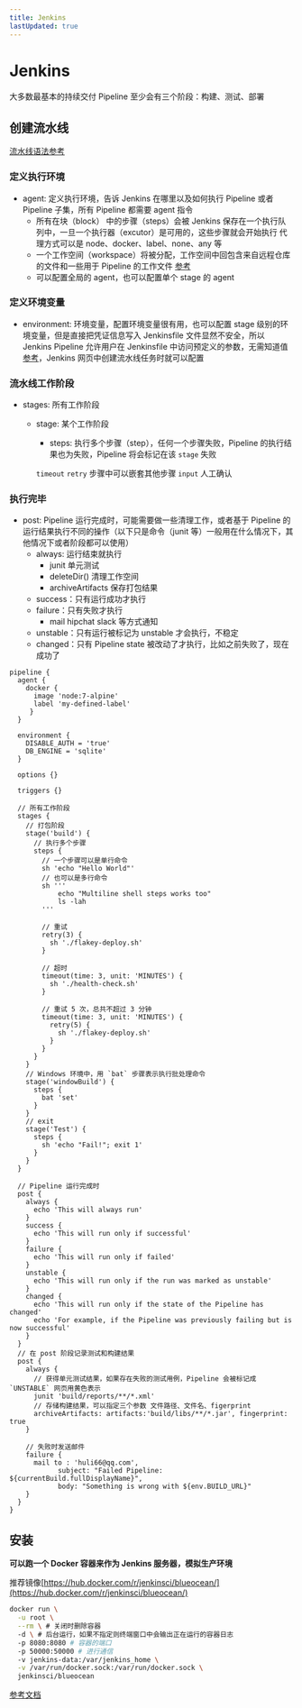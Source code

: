 ```yaml
---
title: Jenkins
lastUpdated: true
---
```


# Jenkins

大多数最基本的持续交付 Pipeline 至少会有三个阶段：构建、测试、部署

## 创建流水线

[流水线语法参考](https://www.jenkins.io/zh/doc/book/pipeline/syntax/)

### 定义执行环境

- agent: 定义执行环境，告诉 Jenkins 在哪里以及如何执行 Pipeline 或者 Pipeline 子集，所有 Pipeline 都需要 agent 指令
  - 所有在块（block） 中的步骤（steps）会被 Jenkins 保存在一个执行队列中，一旦一个执行器（excutor）是可用的，这些步骤就会开始执行
    代理方式可以是 node、docker、label、none、any 等
  - 一个工作空间（workspace）将被分配，工作空间中回包含来自远程仓库的文件和一些用于 Pipeline 的工作文件
    [参考](https://www.jenkins.io/doc/book/pipeline/syntax/#agent)
  - 可以配置全局的 agent，也可以配置单个 stage 的 agent

### 定义环境变量

- environment: 环境变量，配置环境变量很有用，也可以配置 stage 级别的环境变量，但是直接把凭证信息写入 Jenkinsfile 文件显然不安全，所以 Jenkins Pipeline 允许用户在 Jenkinsfile 中访问预定义的参数，无需知道值 [参考](https://www.jenkins.io/doc/book/pipeline/jenkinsfile/#handling-credentials)，Jenkins 网页中创建流水线任务时就可以配置

### 流水线工作阶段

- stages: 所有工作阶段

  - stage: 某个工作阶段

    - steps: 执行多个步骤（step），任何一个步骤失败，Pipeline 的执行结果也为失败，Pipeline 将会标记在该 `stage` 失败

    `timeout` `retry` 步骤中可以嵌套其他步骤
    `input` 人工确认

### 执行完毕

- post: Pipeline 运行完成时，可能需要做一些清理工作，或者基于 Pipeline 的运行结果执行不同的操作（以下只是命令（junit 等）一般用在什么情况下，其他情况下或者阶段都可以使用）
  - always: 运行结束就执行
    - junit 单元测试
    - deleteDir() 清理工作空间
    - archiveArtifacts 保存打包结果
  - success：只有运行成功才执行
  - failure：只有失败才执行
    - mail hipchat slack 等方式通知
  - unstable：只有运行被标记为 unstable 才会执行，不稳定
  - changed：只有 Pipeline state 被改动了才执行，比如之前失败了，现在成功了

```Jenkinsfile
pipeline {
  agent {
    docker {
      image 'node:7-alpine'
      label 'my-defined-label'
     }
  }

  environment {
    DISABLE_AUTH = 'true'
    DB_ENGINE = 'sqlite'
  }

  options {}

  triggers {}

  // 所有工作阶段
  stages {
    // 打包阶段
    stage('build') {
      // 执行多个步骤
      steps {
        // 一个步骤可以是单行命令
        sh 'echo "Hello World"'
        // 也可以是多行命令
        sh '''
            echo "Multiline shell steps works too"
            ls -lah
        '''

        // 重试
        retry(3) {
          sh './flakey-deploy.sh'
        }

        // 超时
        timeout(time: 3, unit: 'MINUTES') {
          sh './health-check.sh'
        }

        // 重试 5 次，总共不超过 3 分钟
        timeout(time: 3, unit: 'MINUTES') {
          retry(5) {
            sh './flakey-deploy.sh'
          }
        }
      }
    }
    // Windows 环境中，用 `bat` 步骤表示执行批处理命令
    stage('windowBuild') {
      steps {
        bat 'set'
      }
    }
    // exit
    stage('Test') {
      steps {
        sh 'echo "Fail!"; exit 1'
      }
    }
  }

  // Pipeline 运行完成时
  post {
    always {
      echo 'This will always run'
    }
    success {
      echo 'This will run only if successful'
    }
    failure {
      echo 'This will run only if failed'
    }
    unstable {
      echo 'This will run only if the run was marked as unstable'
    }
    changed {
      echo 'This will run only if the state of the Pipeline has changed'
      echo 'For example, if the Pipeline was previously failing but is now successful'
    }
  }
  // 在 post 阶段记录测试和构建结果
  post {
    always {
      // 获得单元测试结果，如果存在失败的测试用例，Pipeline 会被标记成 `UNSTABLE` 网页用黄色表示
      junit 'build/reports/**/*.xml'
      // 存储构建结果，可以指定三个参数 文件路径、文件名、figerprint
      archiveArtifacts: artifacts:'build/libs/**/*.jar', fingerprint: true
    }

    // 失败时发送邮件
    failure {
      mail to : 'huli66@qq.com',
            subject: "Failed Pipeline: ${currentBuild.fullDisplayName}",
            body: "Something is wrong with ${env.BUILD_URL}"
    }
  }
}
```

## 安装

**可以跑一个 Docker 容器来作为 Jenkins 服务器，模拟生产环境**

推荐镜像[https://hub.docker.com/r/jenkinsci/blueocean/](https://hub.docker.com/r/jenkinsci/blueocean/)

```sh
docker run \
  -u root \
  --rm \ # 关闭时删除容器
  -d \ # 后台运行，如果不指定则终端窗口中会输出正在运行的容器日志
  -p 8080:8080 # 容器的端口
  -p 50000:50000 # 进行通信
  -v jenkins-data:/var/jenkins_home \
  -v /var/run/docker.sock:/var/run/docker.sock \
  jenkinsci/blueocean
```

[参考文档](https://www.jenkins.io/zh/doc/tutorials/)
